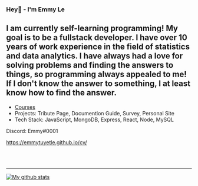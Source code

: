 ### Hey👋 - I'm Emmy Le

## I am currently self-learning programming! My goal is to be a fullstack developer. I have over 10 years of work experience in the field of statistics and data analytics. I have always had a love for solving problems and finding the answers to things, so programming always appealed to me! If I don't know the answer to something, I at least know how to find the answer.

- [Courses](https://www.linkedin.com/in/emilytuyetle/)
- Projects: Tribute Page, Documention Guide, Survey, Personal Site
- Tech Stack: JavaScript, MongoDB, Express, React, Node, MySQL

Discord: Emmy#0001

https://emmytuyetle.github.io/cv/

<br />
<br />

---

[![My github stats](https://github-readme-stats.vercel.app/api?username=EmmyTuyetLe)](https://github.com/anuraghazra/github-readme-stats) 
